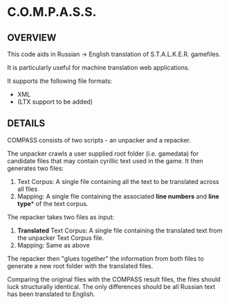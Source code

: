 # C.O.M.P.A.S.S.

## OVERVIEW

This code aids in Russian -> English translation of S.T.A.L.K.E.R. gamefiles.

It is particularly useful for machine translation web applications.

It supports the following file formats:
  * XML
  * (LTX support to be added)

## DETAILS

COMPASS consists of two scripts - an unpacker and a repacker.

The unpacker crawls a user supplied root folder (i.e. gamedata) for candidate files
  that may contain cyrillic text used in the game. It then generates two files:
   1. Text Corpus: A single file containing all the text to be translated across all files
   2. Mapping: A single file containing the associated **line numbers** and **line type*** of
     the text corpus.

The repacker takes two files as input:
   1. **Translated** Text Corpus: A single file containing the translated text from the unpacker Text Corpus file.
   2. Mapping: Same as above

The repacker then "glues together" the information from both files to generate a new root folder with the translated files.


Comparing the original files with the COMPASS result files, the files should luck structurally identical.
The only differences should be all Russian text has been translated to English.
